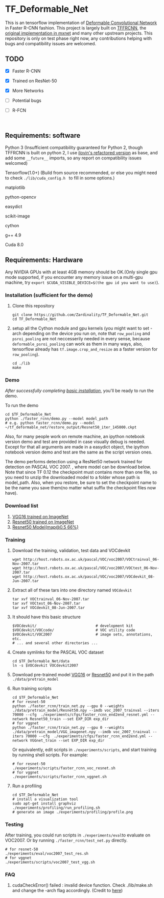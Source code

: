 # TF_Deformable_Net

This is an tensorflow implementation of [Deformable Convolutional Network](https://arxiv.org/abs/1703.06211) in Faster R-CNN fashion. This project is largely built on [TFFRCNN](https://github.com/CharlesShang/TFFRCNN), the [original implementation in mxnet](https://github.com/msracver/Deformable-ConvNets) and many other upstream projects. This repository is only on test phase right now, any contributions helping with bugs and compatibility issues are welcomed.

## TODO

- [x] Faster R-CNN
- [x] Trained on ResNet-50
- [x] More Networks
- [ ] Potential bugs


- [ ] R-FCN

     ​

## Requirements: software

Python 3 (Insufficient compatibility guaranteed for Python 2, though TFFRCNN is built on python 2, I use [ilovin's refactored version](https://github.com/ilovin/TFFRCNN_Python3) as base, and add some `__future__` imports, so any report on compatibility issues welcomed)

Tensorflow(1.0+) (Build from source recommended, or else you might need to check `./lib/cuda_config.h ` to fill in some options.)

matplotlib

python-opencv

easydict

scikit-image

cython

g++ 4.9

Cuda 8.0

## Requirements: Hardware

Any NVIDIA GPUs with at least 4GB memory should be OK.(Only single gpu mode supported, if you encounter any memory issue on a multi-gpu machine, try `export $CUDA_VISIBLE_DEVICE=$(the gpu id you want to use)`).

### Installation (sufficient for the demo)

1. Clone this repository
    ```Shell
    git clone https://github.com/Zardinality/TF_Deformable_Net.git
    cd TF_Deformable_Net
    ```

2. setup all the Cython module and gpu kernels (you might want to set -arch depending on the device you run on, note that `row_pooling` and `psroi_pooling` are not neccesserily needed in every sense, because `deformable_psroi_pooling` can work as them in many ways, also, tensorflow already has `tf.image.crop_and_resize` as a faster version for `row_pooling`).

    ```Shell
    cd ./lib
    make
    ```

### Demo

*After successfully completing [basic installation](#installation-sufficient-for-the-demo)*, you'll be ready to run the demo.

To run the demo
```Shell
cd $TF_Deformable_Net
python ./faster_rcnn/demo.py --model model_path
# e.g. python faster_rcnn/demo.py --model ~/tf_deformable_net/restore_output/Resnet50_iter_145000.ckpt
```
Also, for many people work on remote machine, an ipython notebook version demo and test are provided in case visually debug is needed. Except for that all arguments are made in a easydict object, the ipython notebook version demo and test are the same as the script version ones.

The demo performs detection using a ResNet50 network trained for detection on PASCAL VOC 2007.
, where model can be download below. Note that since TF 0.12 the checkpoint must contains more than one file, so you need to unzip the downloaded model to a folder whose path is model_path. Also, when you restore, be sure to set the checkpoint name to be the name you save them(no matter what suffix the checkpoint files now have).

### Download list

1. [VGG16 trained on ImageNet](https://drive.google.com/open?id=0ByuDEGFYmWsbNVF5eExySUtMZmM)
2. [Resnet50 trained on ImageNet](https://drive.google.com/file/d/0B_xFdh9onPagSWU1ZTAxUTZkZTQ/view?usp=sharing)
3. [Resnet50 Model(map@0.5 66%)](https://drive.google.com/file/d/0B6rLC-vrlfKFbHk1Si05YVZ0d3c/view?usp=sharing)

### Training

1. Download the training, validation, test data and VOCdevkit

    ```Shell
    wget http://host.robots.ox.ac.uk/pascal/VOC/voc2007/VOCtrainval_06-Nov-2007.tar
    wget http://host.robots.ox.ac.uk/pascal/VOC/voc2007/VOCtest_06-Nov-2007.tar
    wget http://host.robots.ox.ac.uk/pascal/VOC/voc2007/VOCdevkit_08-Jun-2007.tar
    ```

2. Extract all of these tars into one directory named `VOCdevkit`

    ```Shell
    tar xvf VOCtrainval_06-Nov-2007.tar
    tar xvf VOCtest_06-Nov-2007.tar
    tar xvf VOCdevkit_08-Jun-2007.tar
    ```

3. It should have this basic structure

    ```Shell
    $VOCdevkit/                           # development kit
    $VOCdevkit/VOCcode/                   # VOC utility code
    $VOCdevkit/VOC2007                    # image sets, annotations, etc.
    # ... and several other directories ...
    ```

4. Create symlinks for the PASCAL VOC dataset

    ```Shell
    cd $TF_Deformable_Net/data
    ln -s $VOCdevkit VOCdevkit2007
    ```

5. Download pre-trained model [VGG16](https://drive.google.com/open?id=0ByuDEGFYmWsbNVF5eExySUtMZmM) or [Resnet50](https://drive.google.com/file/d/0B_xFdh9onPagSWU1ZTAxUTZkZTQ/view?usp=sharing) and put it in the path `./data/pretrain_model`

6. Run training scripts 

    ```Shell
    cd $TF_Deformable_Net
    # for resnet-50
    python ./faster_rcnn/train_net.py --gpu 0 --weights ./data/pretrain_model/Resnet50.npy --imdb voc_2007_trainval --iters 70000 --cfg  ./experiments/cfgs/faster_rcnn_end2end_resnet.yml --network Resnet50_train --set EXP_DIR exp_dir
    # for vggnet
    python ./faster_rcnn/train_net.py --gpu 0 --weights ./data/pretrain_model/VGG_imagenet.npy --imdb voc_2007_trainval --iters 70000 --cfg  ./experiments/cfgs/faster_rcnn_end2end.yml --network VGGnet_train --set EXP_DIR exp_dir
    ```
    Or equivalently, edit scripts in `./experiments/scripts`, and start training by running shell scripts. For example:

    ```shell
    # for resnet-50
    ./experiments/scripts/faster_rcnn_voc_resnet.sh
    # for vggnet
    ./experiments/scripts/faster_rcnn_vggnet.sh
    ```

7. Run a profiling

    ```Shell
    cd $TF_Deformable_Net
    # install a visualization tool
    sudo apt-get install graphviz  
    ./experiments/profiling/run_profiling.sh 
    # generate an image ./experiments/profiling/profile.png
    ```

### Testing

After training, you could run scripts in `./experiments/eval`to evaluate on VOC2007. Or by running `./faster_rcnn/test_net.py` directly.

```shell
# for resnet-50
./experiments/eval/voc2007_test_res.sh
# for vggnet
./experiments/scripts/voc2007_test_vgg.sh
```

### FAQ
1. cudaCheckError() failed : invalid device function. 
Check ./lib/make.sh and change the -arch flag accordingly. (Credit to [here](https://github.com/smallcorgi/Faster-RCNN_TF/issues/19))


